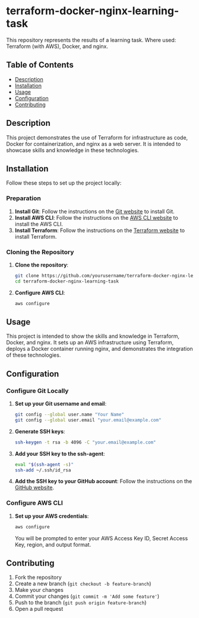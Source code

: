 # terraform-docker-nginx-learning-task

This repository represents the results of a learning task. Where used: Terraform (with AWS), Docker, and nginx.

## Table of Contents

- [Description](#description)
- [Installation](#installation)
- [Usage](#usage)
- [Configuration](#configuration)
- [Contributing](#contributing)

## Description

This project demonstrates the use of Terraform for infrastructure as code, Docker for containerization, and nginx as a web server. It is intended to showcase skills and knowledge in these technologies.

## Installation

Follow these steps to set up the project locally:

### Preparation

1. **Install Git**: Follow the instructions on the [Git website](https://git-scm.com/book/en/v2/Getting-Started-Installing-Git) to install Git.
2. **Install AWS CLI**: Follow the instructions on the [AWS CLI website](https://docs.aws.amazon.com/cli/latest/userguide/install-cliv2.html) to install the AWS CLI.
3. **Install Terraform**: Follow the instructions on the [Terraform website](https://learn.hashicorp.com/tutorials/terraform/install-cli) to install Terraform.

### Cloning the Repository

1. **Clone the repository**:

    ```sh
    git clone https://github.com/yourusername/terraform-docker-nginx-learning-task.git
    cd terraform-docker-nginx-learning-task
    ```

2. **Configure AWS CLI**:

    ```sh
    aws configure
    ```

## Usage

This project is intended to show the skills and knowledge in Terraform, Docker, and nginx. It sets up an AWS infrastructure using Terraform, deploys a Docker container running nginx, and demonstrates the integration of these technologies.

## Configuration

### Configure Git Locally

1. **Set up your Git username and email**:

    ```sh
    git config --global user.name "Your Name"
    git config --global user.email "your.email@example.com"
    ```

2. **Generate SSH keys**:

    ```sh
    ssh-keygen -t rsa -b 4096 -C "your.email@example.com"
    ```

3. **Add your SSH key to the ssh-agent**:

    ```sh
    eval "$(ssh-agent -s)"
    ssh-add ~/.ssh/id_rsa
    ```

4. **Add the SSH key to your GitHub account**: Follow the instructions on the [GitHub website](https://docs.github.com/en/github/authenticating-to-github/connecting-to-github-with-ssh).

### Configure AWS CLI

1. **Set up your AWS credentials**:

    ```sh
    aws configure
    ```

    You will be prompted to enter your AWS Access Key ID, Secret Access Key, region, and output format.

## Contributing

1. Fork the repository
2. Create a new branch (`git checkout -b feature-branch`)
3. Make your changes
4. Commit your changes (`git commit -m 'Add some feature'`)
5. Push to the branch (`git push origin feature-branch`)
6. Open a pull request